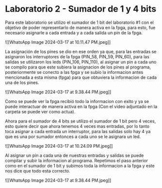# Laboratorio 2 - Sumador de 1 y 4 bits

Para este laboratorio se utilizo el sumador de 1 bit del laboratorio #1 con el objetivo de poder representarlo de manera activa en la fpga, para esto, fue necesario asignarle a cada entrada y a cada salida un pin de la fpga.

![[WhatsApp Image 2024-03-17 at 10.11.47 PM.jpeg]]

La asignación de los pines se dio en ese orden ya que, para las entradas se asignaron los interruptores de la fpga (PIN_58, PIN_59, PIN_60), para las salidas se utilizaron los leds (PIN_106, PIN_110), al asignar un pin a cada uno se compilo para que este subiera la asignacion de los pines al programa, posteriormente se conecto a las fpga y se subio la informacion antes mencionada a esta misma (fpga) para que obtuviera la informacion de cada una de los pines.

![[WhatsApp Image 2024-03-17 at 9.38.44 PM.jpeg]]

Como se puede ver la fpga recibió todo la informacion con exito y ya se puede interactuar de manera activa en la fpga (Con el video adjuntado en la carpeta se puede ver como actua).

Ahora para el sumador de 4 bits se utilizo el sumador de 1 bit pero 4 veces, esto quiere decir que ahora tenemos 4 veces mas entradas, por lo tanto toca asignar a cada entrada un interruptor, para las salidas solo hay 4 ya que es una por sumador entonces a cada uno se le asignara un led.

![[WhatsApp Image 2024-03-17 at 10.24.09 PM.jpeg]]

Al asignar un pin a cada una de nuestras entradas y salidas se puede compilar y subir la informacion al programa. Repetimos el paso anterior como en el sumador de 1 bit y subimos toda la informacion a la fpga y este nos dice que todo esta correcto.

![[WhatsApp Image 2024-03-17 at 9.38.44 PM.jpeg]]
